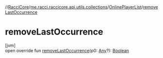 //[RacciCore](../../../index.md)/[me.racci.raccicore.api.utils.collections](../index.md)/[OnlinePlayerList](index.md)/[removeLastOccurrence](remove-last-occurrence.md)

# removeLastOccurrence

[jvm]\
open override fun [removeLastOccurrence](remove-last-occurrence.md)(p0: [Any](https://kotlinlang.org/api/latest/jvm/stdlib/kotlin/-any/index.html)?): [Boolean](https://kotlinlang.org/api/latest/jvm/stdlib/kotlin/-boolean/index.html)
